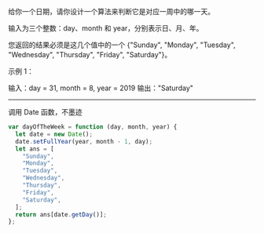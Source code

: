 给你一个日期，请你设计一个算法来判断它是对应一周中的哪一天。

输入为三个整数：day、month 和 year，分别表示日、月、年。

您返回的结果必须是这几个值中的一个 {"Sunday", "Monday", "Tuesday", "Wednesday", "Thursday", "Friday", "Saturday"}。

示例 1：

输入：day = 31, month = 8, year = 2019
输出："Saturday"

---

调用 Date 函数，不墨迹

```javascript
var dayOfTheWeek = function (day, month, year) {
  let date = new Date();
  date.setFullYear(year, month - 1, day);
  let ans = [
    "Sunday",
    "Monday",
    "Tuesday",
    "Wednesday",
    "Thursday",
    "Friday",
    "Saturday",
  ];
  return ans[date.getDay()];
};
```
